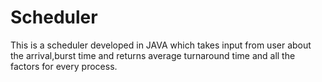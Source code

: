 # Scheduler
This is a scheduler developed in JAVA which takes input from user about the arrival,burst time and returns average turnaround time and all the factors for every process.
